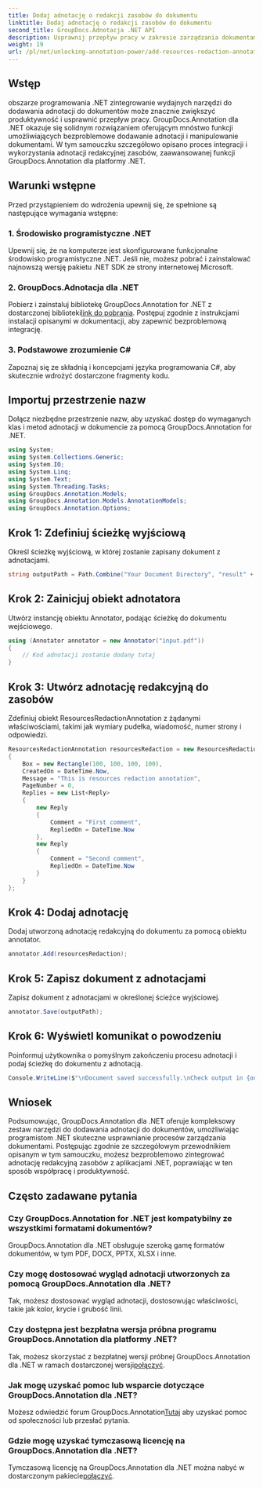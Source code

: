 ```yaml
---
title: Dodaj adnotację o redakcji zasobów do dokumentu
linktitle: Dodaj adnotację o redakcji zasobów do dokumentu
second_title: GroupDocs.Adnotacja .NET API
description: Usprawnij przepływ pracy w zakresie zarządzania dokumentami dzięki GroupDocs.Annotation dla platformy .NET. Bezproblemowo zintegruj adnotację redakcyjną zasobów z platformą .NET, aby uzyskać wydajną pracę.
weight: 19
url: /pl/net/unlocking-annotation-power/add-resources-redaction-annotation/
---
```

## Wstęp
obszarze programowania .NET zintegrowanie wydajnych narzędzi do dodawania adnotacji do dokumentów może znacznie zwiększyć produktywność i usprawnić przepływ pracy. GroupDocs.Annotation dla .NET okazuje się solidnym rozwiązaniem oferującym mnóstwo funkcji umożliwiających bezproblemowe dodawanie adnotacji i manipulowanie dokumentami. W tym samouczku szczegółowo opisano proces integracji i wykorzystania adnotacji redakcyjnej zasobów, zaawansowanej funkcji GroupDocs.Annotation dla platformy .NET.
## Warunki wstępne
Przed przystąpieniem do wdrożenia upewnij się, że spełnione są następujące wymagania wstępne:
### 1. Środowisko programistyczne .NET
Upewnij się, że na komputerze jest skonfigurowane funkcjonalne środowisko programistyczne .NET. Jeśli nie, możesz pobrać i zainstalować najnowszą wersję pakietu .NET SDK ze strony internetowej Microsoft.
### 2. GroupDocs.Adnotacja dla .NET
 Pobierz i zainstaluj bibliotekę GroupDocs.Annotation for .NET z dostarczonej biblioteki[link do pobrania](https://releases.groupdocs.com/annotation/net/). Postępuj zgodnie z instrukcjami instalacji opisanymi w dokumentacji, aby zapewnić bezproblemową integrację.
### 3. Podstawowe zrozumienie C#
Zapoznaj się ze składnią i koncepcjami języka programowania C#, aby skutecznie wdrożyć dostarczone fragmenty kodu.

## Importuj przestrzenie nazw
Dołącz niezbędne przestrzenie nazw, aby uzyskać dostęp do wymaganych klas i metod adnotacji w dokumencie za pomocą GroupDocs.Annotation for .NET.

```csharp
using System;
using System.Collections.Generic;
using System.IO;
using System.Linq;
using System.Text;
using System.Threading.Tasks;
using GroupDocs.Annotation.Models;
using GroupDocs.Annotation.Models.AnnotationModels;
using GroupDocs.Annotation.Options;
```
## Krok 1: Zdefiniuj ścieżkę wyjściową
Określ ścieżkę wyjściową, w której zostanie zapisany dokument z adnotacjami.
```csharp
string outputPath = Path.Combine("Your Document Directory", "result" + Path.GetExtension("input.pdf"));
```
## Krok 2: Zainicjuj obiekt adnotatora
Utwórz instancję obiektu Annotator, podając ścieżkę do dokumentu wejściowego.
```csharp
using (Annotator annotator = new Annotator("input.pdf"))
{
    // Kod adnotacji zostanie dodany tutaj
}
```
## Krok 3: Utwórz adnotację redakcyjną do zasobów
Zdefiniuj obiekt ResourcesRedactionAnnotation z żądanymi właściwościami, takimi jak wymiary pudełka, wiadomość, numer strony i odpowiedzi.
```csharp
ResourcesRedactionAnnotation resourcesRedaction = new ResourcesRedactionAnnotation
{
    Box = new Rectangle(100, 100, 100, 100),
    CreatedOn = DateTime.Now,
    Message = "This is resources redaction annotation",
    PageNumber = 0,
    Replies = new List<Reply>
    {
        new Reply
        {
            Comment = "First comment",
            RepliedOn = DateTime.Now
        },
        new Reply
        {
            Comment = "Second comment",
            RepliedOn = DateTime.Now
        }
    }
};
```
## Krok 4: Dodaj adnotację
Dodaj utworzoną adnotację redakcyjną do dokumentu za pomocą obiektu annotator.
```csharp
annotator.Add(resourcesRedaction);
```
## Krok 5: Zapisz dokument z adnotacjami
Zapisz dokument z adnotacjami w określonej ścieżce wyjściowej.
```csharp
annotator.Save(outputPath);
```
## Krok 6: Wyświetl komunikat o powodzeniu
Poinformuj użytkownika o pomyślnym zakończeniu procesu adnotacji i podaj ścieżkę do dokumentu z adnotacją.
```csharp
Console.WriteLine($"\nDocument saved successfully.\nCheck output in {outputPath}.");
```

## Wniosek
Podsumowując, GroupDocs.Annotation dla .NET oferuje kompleksowy zestaw narzędzi do dodawania adnotacji do dokumentów, umożliwiając programistom .NET skuteczne usprawnianie procesów zarządzania dokumentami. Postępując zgodnie ze szczegółowym przewodnikiem opisanym w tym samouczku, możesz bezproblemowo zintegrować adnotację redakcyjną zasobów z aplikacjami .NET, poprawiając w ten sposób współpracę i produktywność.
## Często zadawane pytania
### Czy GroupDocs.Annotation for .NET jest kompatybilny ze wszystkimi formatami dokumentów?
GroupDocs.Annotation dla .NET obsługuje szeroką gamę formatów dokumentów, w tym PDF, DOCX, PPTX, XLSX i inne.
### Czy mogę dostosować wygląd adnotacji utworzonych za pomocą GroupDocs.Annotation dla .NET?
Tak, możesz dostosować wygląd adnotacji, dostosowując właściwości, takie jak kolor, krycie i grubość linii.
### Czy dostępna jest bezpłatna wersja próbna programu GroupDocs.Annotation dla platformy .NET?
 Tak, możesz skorzystać z bezpłatnej wersji próbnej GroupDocs.Annotation dla .NET w ramach dostarczonej wersji[połączyć](https://releases.groupdocs.com/).
### Jak mogę uzyskać pomoc lub wsparcie dotyczące GroupDocs.Annotation dla .NET?
 Możesz odwiedzić forum GroupDocs.Annotation[Tutaj](https://forum.groupdocs.com/c/annotation/10) aby uzyskać pomoc od społeczności lub przesłać pytania.
### Gdzie mogę uzyskać tymczasową licencję na GroupDocs.Annotation dla .NET?
Tymczasową licencję na GroupDocs.Annotation dla .NET można nabyć w dostarczonym pakiecie[połączyć](https://purchase.groupdocs.com/temporary-license/).
